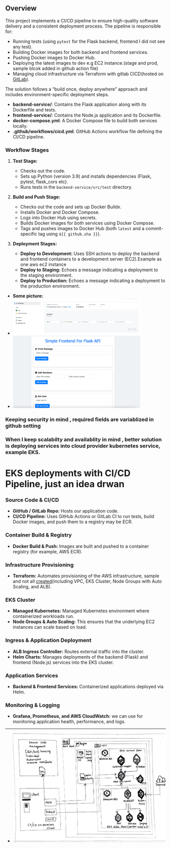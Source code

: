 ## Overview

This project implements a CI/CD pipeline to ensure high-quality software delivery and a consistent deployment process. The pipeline is responsible for:

- Running tests (using `pytest` for the Flask backend, frontend I did not see any test).
- Building Docker images for both backend and frontend services.
- Pushing Docker images to Docker Hub.
- Deploying the latest images to dev e.g EC2 instance.(stage and prod, sample blcok added in github action file)
- Managing cloud infrastructure via Terraform with gitlab CICD(hosted on [GitLab](https://gitlab.com/naveenshetty0812/aize-infra-solution)).

The solution follows a “build once, deploy anywhere” approach and includes environment-specific deployment steps.

- **backend-service/**: Contains the Flask application along with its Dockerfile and tests.
- **frontend-service/**: Contains the Node.js application and its Dockerfile.
- **docker-compose.yml**: A Docker Compose file to build both services locally.
- **.github/workflows/cicd.yml**: GitHub Actions workflow file defining the CI/CD pipeline.

### Workflow Stages

1. **Test Stage:**
   - Checks out the code.
   - Sets up Python (version 3.9) and installs dependencies (Flask, pytest, flask_cors etc).
   - Runs tests in the `backend-service/src/test` directory.

2. **Build and Push Stage:**
   - Checks out the code and sets up Docker Buildx.
   - Installs Docker and Docker Compose.
   - Logs into Docker Hub using secrets.
   - Builds Docker images for both services using Docker Compose.
   - Tags and pushes images to Docker Hub (both `latest` and a commit-specific tag using `${{ github.sha }}`).

3. **Deployment Stages:**
   - **Deploy to Development:** Uses SSH actions to deploy the backend and frontend containers to a development server (EC2).Example as one aws ec2 instance
   - **Deploy to Staging:** Echoes a message indicating a deployment to the staging environment.
   - **Deploy to Production:** Echoes a message indicating a deployment to the production environment.
   
- **Some picture:** 
- <img src="images/CICD_image.png" alt="CICD Diagram" width="400">
- <img src="images/UI_image.png" alt="UI" width="400">

### Keeping security in mind , required fields are variablized in github setting

### When I keep scalabilty and availablity in mind , better solution is deploying services into cloud provider kubernetes service, example EKS.

# EKS deployments with CI/CD Pipeline, just an idea drwan

### **Source Code & CI/CD**
- **GitHub / GitLab Repo:** Hosts our application code.
- **CI/CD Pipeline:** Uses GitHub Actions or GitLab CI to run tests, build Docker images, and push them to a registry may be ECR.

### **Container Build & Registry**
- **Docker Build & Push:** Images are built and pushed to a container registry (for example, AWS ECR).

### **Infrastructure Provisioning**
- **Terraform:** Automates provisioning of the AWS infrastructure, sample and not all [created](https://gitlab.com/naveenshetty0812/aws_eks_infra)(including VPC, EKS Cluster, Node Groups with Auto Scaling, and ALB).

### **EKS Cluster**
- **Managed Kubernetes:** Managed Kubernetes environment where containerized workloads run.
- **Node Groups & Auto Scaling:** This ensures that the underlying EC2 instances can scale based on load.

### **Ingress & Application Deployment**
- **ALB Ingress Controller:** Routes external traffic into the cluster.
- **Helm Charts:** Manages deployments of the backend (Flask) and frontend (Node.js) services into the EKS cluster.

### **Application Services**
- **Backend & Frontend Services:** Containerized applications deployed via Helm.

### **Monitoring & Logging**
- **Grafana, Prometheus, and AWS CloudWatch:** we can use for monitoring application health, performance, and logs.

---


- <img src="sketch.png" alt="sketch" width="500">
